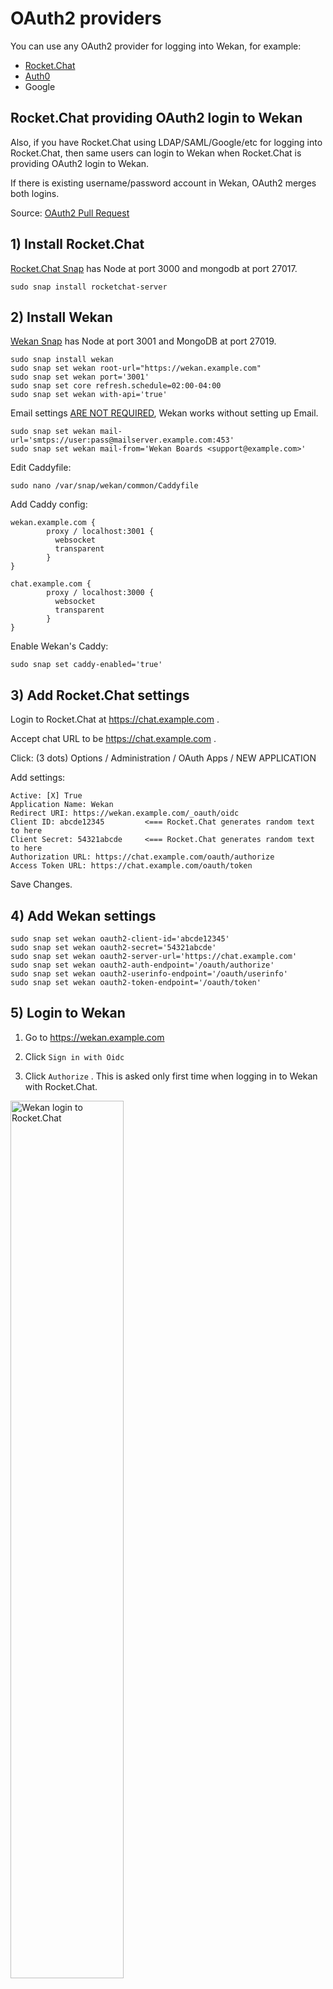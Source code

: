 # OAuth2 providers

You can use any OAuth2 provider for logging into Wekan, for example:
- [Rocket.Chat](https://github.com/wekan/wekan/wiki/OAuth2#rocketchat-providing-oauth2-login-to-wekan)
- [Auth0](https://github.com/wekan/wekan/wiki/OAuth2#auth0)
- Google

## Rocket.Chat providing OAuth2 login to Wekan

Also, if you have Rocket.Chat using LDAP/SAML/Google/etc for logging into Rocket.Chat, then same users can login to Wekan when Rocket.Chat is providing OAuth2 login to Wekan.

If there is existing username/password account in Wekan, OAuth2 merges both logins.

Source: [OAuth2 Pull Request](https://github.com/wekan/wekan/pull/1578)

## 1) Install Rocket.Chat

[Rocket.Chat Snap](https://rocket.chat/docs/installation/manual-installation/ubuntu/snaps/) has Node at port 3000 and mongodb at port 27017.
```
sudo snap install rocketchat-server
```

## 2) Install Wekan

[Wekan Snap](https://github.com/wekan/wekan-snap/wiki/Install) has Node at port 3001 and MongoDB at port 27019.
```
sudo snap install wekan
sudo snap set wekan root-url="https://wekan.example.com"
sudo snap set wekan port='3001'
sudo snap set core refresh.schedule=02:00-04:00
sudo snap set wekan with-api='true'
```
Email settings [ARE NOT REQUIRED](https://github.com/wekan/wekan/wiki/Troubleshooting-Mail), Wekan works without setting up Email.
```
sudo snap set wekan mail-url='smtps://user:pass@mailserver.example.com:453'
sudo snap set wekan mail-from='Wekan Boards <support@example.com>'
```
Edit Caddyfile:
```
sudo nano /var/snap/wekan/common/Caddyfile
```
Add Caddy config:
```
wekan.example.com {
        proxy / localhost:3001 {
          websocket
          transparent
        }
}

chat.example.com {
        proxy / localhost:3000 {
          websocket
          transparent
        }
}
```
Enable Wekan's Caddy:
```
sudo snap set caddy-enabled='true'
```

## 3) Add Rocket.Chat settings

Login to Rocket.Chat at https://chat.example.com .

Accept chat URL to be https://chat.example.com .

Click: (3 dots) Options / Administration / OAuth Apps / NEW APPLICATION

Add settings:

```
Active: [X] True
Application Name: Wekan
Redirect URI: https://wekan.example.com/_oauth/oidc
Client ID: abcde12345         <=== Rocket.Chat generates random text to here
Client Secret: 54321abcde     <=== Rocket.Chat generates random text to here
Authorization URL: https://chat.example.com/oauth/authorize
Access Token URL: https://chat.example.com/oauth/token
```
Save Changes.

## 4) Add Wekan settings

```
sudo snap set wekan oauth2-client-id='abcde12345'
sudo snap set wekan oauth2-secret='54321abcde'
sudo snap set wekan oauth2-server-url='https://chat.example.com'
sudo snap set wekan oauth2-auth-endpoint='/oauth/authorize'
sudo snap set wekan oauth2-userinfo-endpoint='/oauth/userinfo'
sudo snap set wekan oauth2-token-endpoint='/oauth/token'
```

## 5) Login to Wekan

1) Go to https://wekan.example.com

2) Click `Sign in with Oidc`

3) Click `Authorize` . This is asked only first time when logging in to Wekan with Rocket.Chat.

<img src="https://wekan.github.io/oauth2-login.png" width="60%" alt="Wekan login to Rocket.Chat" />

## 6) Set your Full Name

Currently Full Name is not preserved, so you need to change it.

1) Click `Your username / Profile`

2) Add info and Save.

<img src="https://wekan.github.io/oauth2-profile-settings.png" width="60%" alt="Wekan login to Rocket.Chat" />

## 7) Add more login options to Rocket.Chat

1) At Rocket.Chat, Click: (3 dots) Options / Administration

2) There are many options at OAuth menu. Above and below of OAuth are also CAS, LDAP and SAML.

<img src="https://wekan.github.io/oauth-rocketchat-options.png" width="100%" alt="Wekan login to Rocket.Chat" />

# Auth0

1) Auth0 / Applications / Add / Regular Web Application

2) Copy client-id, secret, and your account url below

```
Client ID:                                 <== Copy to below snap settings
Secret:                                    <== Copy to below snap settings
Account url: youraccount.eu.auth0.com      <== Copy to below snap settings
Application Logo:                          <== Add your logo
Application Type: Regular Web Application
Token Endpoint Authentication Method: Post
Allowed Callback URLs: https://wekan.example.com/_oauth/oidc  <== Change your Wekan address
Allowed Web Origins: https://wekan.example.com                <== Change your Wekan address
Use Auth0 instead of the IdP to do Single Sign On: [X]
```
If you  need more info, they are at bottom of the page Advanced Settings / Endpoint / OAuth

Snap settings, change your info from above to client-id, secret and server-url:
```
sudo snap set wekan oauth2-client-id='abcde12345'
sudo snap set wekan oauth2-secret='54321abcde'
sudo snap set wekan oauth2-server-url='https://youraccount.eu.auth0.com'
sudo snap set wekan oauth2-auth-endpoint='/oauth/authorize'
sudo snap set wekan oauth2-userinfo-endpoint='/oauth/userinfo'
sudo snap set wekan oauth2-token-endpoint='/oauth/token'
```